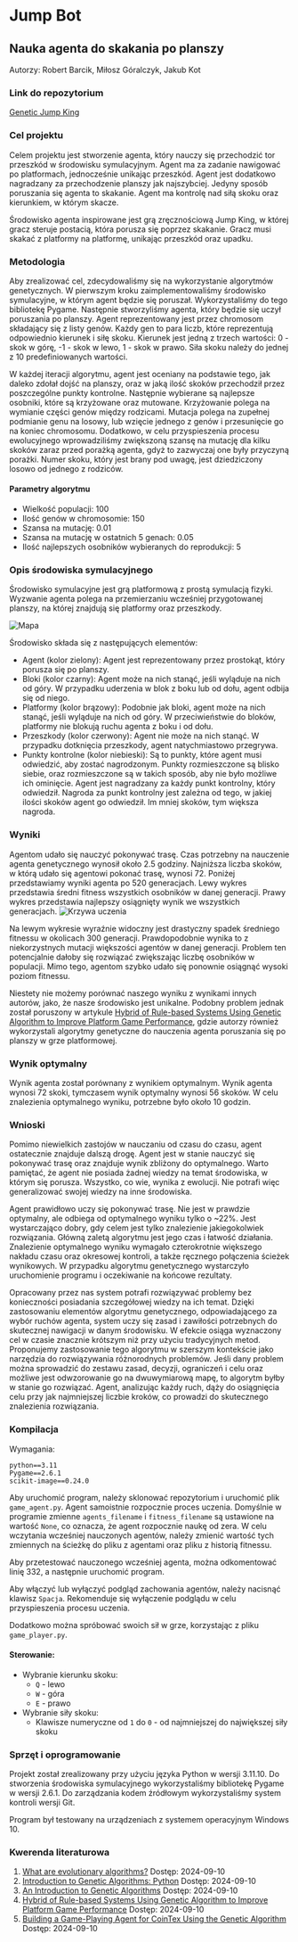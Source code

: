 # Jump Bot
## Nauka agenta do skakania po planszy
Autorzy: Robert Barcik, Miłosz Góralczyk, Jakub Kot

### Link do repozytorium
[Genetic Jump King](https://github.com/Eniterusx/genetic-jump-king)

### Cel projektu
Celem projektu jest stworzenie agenta, który nauczy się przechodzić tor przeszkód w środowisku symulacyjnym. Agent ma za zadanie nawigować po platformach, jednocześnie unikając przeszkód. Agent jest dodatkowo nagradzany za przechodzenie planszy jak najszybciej. Jedyny sposób poruszania się agenta to skakanie. Agent ma kontrolę nad siłą skoku oraz kierunkiem, w którym skacze.

Środowisko agenta inspirowane jest grą zręcznościową Jump King, w której gracz steruje postacią, która porusza się poprzez skakanie. Gracz musi skakać z platformy na platformę, unikając przeszkód oraz upadku.

### Metodologia
Aby zrealizować cel, zdecydowaliśmy się na wykorzystanie algorytmów genetycznych. W pierwszym kroku zaimplementowaliśmy środowisko symulacyjne, w którym agent będzie się poruszał. Wykorzystaliśmy do tego bibliotekę Pygame. Następnie stworzyliśmy agenta, który będzie się uczył poruszania po planszy. Agent reprezentowany jest przez chromosom składający się z listy genów. Każdy gen to para liczb, które reprezentują odpowiednio kierunek i siłę skoku. Kierunek jest jedną z trzech wartości: 0 - skok w górę, -1 - skok w lewo, 1 - skok w prawo. Siła skoku należy do jednej z 10 predefiniowanych wartości.

W każdej iteracji algorytmu, agent jest oceniany na podstawie tego, jak daleko zdołał dojść na planszy, oraz w jaką ilość skoków przechodził przez poszczególne punkty kontrolne. Następnie wybierane są najlepsze osobniki, które są krzyżowane oraz mutowane. Krzyżowanie polega na wymianie części genów między rodzicami. Mutacja polega na zupełnej podmianie genu na losowy, lub wzięcie jednego z genów i przesunięcie go na koniec chromosomu. Dodatkowo, w celu przyspieszenia procesu ewolucyjnego wprowadziliśmy zwiększoną szansę na mutację dla kilku skoków zaraz przed porażką agenta, gdyż to zazwyczaj one były przyczyną porażki. Numer skoku, który jest brany pod uwagę, jest dziedziczony losowo od jednego z rodziców.

#### Parametry algorytmu
- Wielkość populacji: 100
- Ilość genów w chromosomie: 150
- Szansa na mutację: 0.01
- Szansa na mutację w ostatnich 5 genach: 0.05
- Ilość najlepszych osobników wybieranych do reprodukcji: 5

### Opis środowiska symulacyjnego
Środowisko symulacyjne jest grą platformową z prostą symulacją fizyki. Wyzwanie agenta polega na przemierzaniu wcześniej przygotowanej planszy, na której znajdują się platformy oraz przeszkody.

![Mapa](map.png)

Środowisko składa się z następujących elementów:
- Agent (kolor zielony): Agent jest reprezentowany przez prostokąt, który porusza się po planszy.
- Bloki (kolor czarny): Agent może na nich stanąć, jeśli wyląduje na nich od góry. W przypadku uderzenia w blok z boku lub od dołu, agent odbija się od niego.
- Platformy (kolor brązowy): Podobnie jak bloki, agent może na nich stanąć, jeśli wyląduje na nich od góry. W przeciwieństwie do bloków, platformy nie blokują ruchu agenta z boku i od dołu.
- Przeszkody (kolor czerwony): Agent nie może na nich stanąć. W przypadku dotknięcia przeszkody, agent natychmiastowo przegrywa.
- Punkty kontrolne (kolor niebieski): Są to punkty, które agent musi odwiedzić, aby zostać nagrodzonym. Punkty rozmieszczone są blisko siebie, oraz rozmieszczone są w takich sposób, aby nie było możliwe ich ominięcie. Agent jest nagradzany za każdy punkt kontrolny, który odwiedził. Nagroda za punkt kontrolny jest zależna od tego, w jakiej ilości skoków agent go odwiedził. Im mniej skoków, tym większa nagroda.

### Wyniki
Agentom udało się nauczyć pokonywać trasę. Czas potrzebny na nauczenie agenta genetycznego wynosił około 2.5 godziny. Najniższa liczba skoków, w którą udało się agentowi pokonać trasę, wynosi 72. Poniżej przedstawiamy wyniki agenta po 520 generacjach.  Lewy wykres przedstawia średni fitness wszystkich osobników w danej generacji. Prawy wykres przedstawia najlepszy osiągnięty wynik we wszystkich generacjach.
![Krzywa uczenia](learning_curve.png)

Na lewym wykresie wyraźnie widoczny jest drastyczny spadek średniego fitnessu w okolicach 300 generacji. Prawdopodobnie wynika to z niekorzystnych mutacji większości agentów w danej generacji. Problem ten potencjalnie dałoby się rozwiązać zwiększając liczbę osobników w populacji. Mimo tego, agentom szybko udało się ponownie osiągnąć wysoki poziom fitnessu. 

Niestety nie możemy porównać naszego wyniku z wynikami innych autorów, jako, że nasze środowisko jest unikalne. Podobny problem jednak został poruszony w artykule [Hybrid of Rule-based Systems Using Genetic Algorithm to Improve Platform Game Performance](https://www.researchgate.net/publication/275067821_Hybrid_of_Rule-based_Systems_Using_Genetic_Algorithm_to_Improve_Platform_Game_Performance), gdzie autorzy również wykorzystali algorytmy genetyczne do nauczenia agenta poruszania się po planszy w grze platformowej.

### Wynik optymalny
Wynik agenta został porównany z wynikiem optymalnym. Wynik agenta wynosi 72 skoki, tymczasem wynik optymalny wynosi 56 skoków. W celu znalezienia optymalnego wyniku, potrzebne było około 10 godzin.

### Wnioski
Pomimo niewielkich zastojów w nauczaniu od czasu do czasu, agent ostatecznie znajduje dalszą drogę. Agent jest w stanie nauczyć się pokonywać trasę oraz znajduje wynik zbliżony do optymalnego. Warto pamiętać, że agent nie posiada żadnej wiedzy na temat środowiska, w którym się porusza. Wszystko, co wie, wynika z ewolucji. Nie potrafi więc generalizować swojej wiedzy na inne środowiska.

Agent prawidłowo uczy się pokonywać trasę. Nie jest w prawdzie optymalny, ale odbiega od optymalnego wyniku tylko o ~22%. Jest wystarczająco dobry, gdy celem jest tylko znalezienie jakiegokolwiek rozwiązania. 
Główną zaletą algorytmu jest jego czas i łatwość działania. Znalezienie optymalnego wyniku wymagało czterokrotnie większego nakładu czasu oraz okresowej kontroli, a także ręcznego połączenia ścieżek wynikowych. W przypadku algorytmu genetycznego wystarczyło uruchomienie programu i oczekiwanie na końcowe rezultaty.

Opracowany przez nas system potrafi rozwiązywać problemy bez konieczności posiadania szczegółowej wiedzy na ich temat.
Dzięki zastosowaniu elementów algorytmu genetycznego, odpowiadającego za wybór ruchów agenta, system uczy się zasad i zawiłości potrzebnych do skutecznej nawigacji w danym środowisku. W efekcie osiąga wyznaczony cel w czasie znacznie krótszym niż przy użyciu tradycyjnych metod.
Proponujemy zastosowanie tego algorytmu w szerszym kontekście jako narzędzia do rozwiązywania różnorodnych problemów. Jeśli dany problem można sprowadzić do zestawu zasad, decyzji, ograniczeń i celu oraz możliwe jest odwzorowanie go na dwuwymiarową mapę, to algorytm byłby w stanie go rozwiązać. Agent, analizując każdy ruch, dąży do osiągnięcia celu przy jak najmniejszej liczbie kroków, co prowadzi do skutecznego znalezienia rozwiązania.

### Kompilacja
Wymagania:
```
python==3.11
Pygame==2.6.1
scikit-image==0.24.0
```
Aby uruchomić program, należy sklonować repozytorium i uruchomić plik `game_agent.py`. Agent samoistnie rozpocznie proces uczenia. Domyślnie w programie zmienne `agents_filename` i `fitness_filename` są ustawione na wartość `None`, co oznacza, że agent rozpocznie naukę od zera. W celu wczytania wcześniej nauczonych agentów, należy zmienić wartość tych zmiennych na ścieżkę do pliku z agentami oraz pliku z historią fitnessu.

Aby przetestować nauczonego wcześniej agenta, można odkomentować linię 332, a następnie uruchomić program.

Aby włączyć lub wyłączyć podgląd zachowania agentów, należy nacisnąć klawisz `Spacja`. Rekomenduje się wyłączenie podglądu w celu przyspieszenia procesu uczenia.

Dodatkowo można spróbować swoich sił w grze, korzystając z pliku `game_player.py`.

#### Sterowanie:
- Wybranie kierunku skoku: 
    -  `Q` -  lewo
    -  `W` -  góra
    -  `E` -  prawo
- Wybranie siły skoku:
    - Klawisze numeryczne od `1` do `0` - od najmniejszej do największej siły skoku

### Sprzęt i oprogramowanie
Projekt został zrealizowany przy użyciu języka Python w wersji 3.11.10. Do stworzenia środowiska symulacyjnego wykorzystaliśmy bibliotekę Pygame w wersji 2.6.1. Do zarządzania kodem źródłowym wykorzystaliśmy system kontroli wersji Git. 

Program był testowany na urządzeniach z systemem operacyjnym Windows 10.

### Kwerenda literaturowa
1. [What are evolutionary algorithms?](
https://medium.com/data-science-in-your-pocket/what-are-evolutionary-algorithms-fb642f72db34) Dostęp: 2024-09-10
2. [Introduction to Genetic Algorithms: Python](
https://medium.com/@Data_Aficionado_1083/genetic-algorithms-optimizing-success-through-evolutionary-computing-f4e7d452084f) Dostęp: 2024-09-10
3. [An Introduction to Genetic Algorithms](
https://www.whitman.edu/Documents/Academics/Mathematics/2014/carrjk.pdf) Dostęp: 2024-09-10
4. [Hybrid of Rule-based Systems Using Genetic Algorithm to Improve Platform Game Performance](
https://www.researchgate.net/publication/275067821_Hybrid_of_Rule-based_Systems_Using_Genetic_Algorithm_to_Improve_Platform_Game_Performance) Dostęp: 2024-09-10
5. [Building a Game-Playing Agent for CoinTex Using the Genetic Algorithm](https://www.researchgate.net/publication/344347559_Building_a_Game-Playing_Agent_for_CoinTex_Using_the_Genetic_Algorithm) Dostęp: 2024-09-10